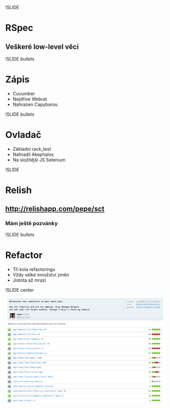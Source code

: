 !SLIDE
# RSpec

## Veškeré low-level věci

!SLIDE bullets
# Zápis

* Cucumber
* Nejdříve Webrat
* Nahrazen Capybarou

!SLIDE bullets
# Ovladač

* Základní rack_test
* Nahradil Akephalos
* Na složitější JS Selenium

!SLIDE
# Relish

## http://relishapp.com/pepe/sct

### Mám ještě pozvánky

!SLIDE bullets
# Refactor

* Tři kola refactoringu
* Vždy velké množství změn
* Jistota až mrazí

!SLIDE center

![Github screenshot](refactor.png)
